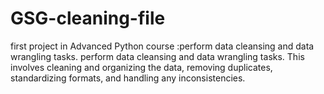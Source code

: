 # GSG-cleaning-file
first project in Advanced Python course :perform data cleansing and data wrangling tasks. 
perform data cleansing and data wrangling tasks. This involves cleaning and organizing the data, removing duplicates,
standardizing formats, and handling any inconsistencies.
